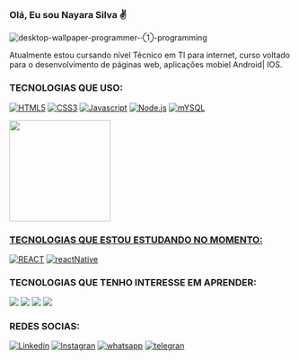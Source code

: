 ### Olá, Eu sou Nayara Silva ✌️


![desktop-wallpaper-programmer-·①-programming](https://user-images.githubusercontent.com/104741196/222930097-d120b8e3-307c-43f2-ada7-2beeb3be2694.jpg)

Atualmente estou cursando nível Técnico em TI para internet,  curso voltado para o desenvolvimento de páginas web, aplicações mobiel Android| IOS.

### TECNOLOGIAS QUE USO:

[![HTML5](https://img.shields.io/badge/HTML5-E34F26?style=for-the-badge&logo=html5&logoColor=white
)]()
[![CSS3](https://img.shields.io/badge/CSS3-1572B6?style=for-the-badge&logo=css3&logoColor=white
)]()
[![Javascript](https://img.shields.io/badge/JavaScript-F7DF1E?style=for-the-badge&logo=javascript&logoColor=black
)]()
[![Node.js](https://img.shields.io/badge/Node.js-43853D?style=for-the-badge&logo=node.js&logoColor=white
)]()
[![mYSQL](https://img.shields.io/badge/MySQL-00000F?style=for-the-badge&logo=mysql&logoColor=white
)]()

<div>
<a href="https://github.com/Nayara12Silva">
<img height="180em" src="https://github-readme-stats.vercel.app/api/top-langs/?username=Nayara12Silva&layout=compact&langs_count=7&theme=algolia"/>
</div>

### TECNOLOGIAS QUE ESTOU ESTUDANDO NO MOMENTO:

[![REACT](https://img.shields.io/badge/React-20232A?style=for-the-badge&logo=react&logoColor=61DAFB
)]()
[![reactNative](https://img.shields.io/badge/React_Native-20232A?style=for-the-badge&logo=react&logoColor=61DAFB
)]()

### TECNOLOGIAS QUE TENHO INTERESSE EM APRENDER:

[![](https://img.shields.io/badge/Python-14354C?style=for-the-badge&logo=python&logoColor=white
)]()
[![](https://img.shields.io/badge/C%2B%2B-00599C?style=for-the-badge&logo=c%2B%2B&logoColor=white
)]()
[![](https://img.shields.io/badge/Java-ED8B00?style=for-the-badge&logo=java&logoColor=white
)]()
[![](https://img.shields.io/badge/PHP-777BB4?style=for-the-badge&logo=php&logoColor=white
)]()

### REDES SOCIAS:

[![Linkedin](https://img.shields.io/badge/LinkedIn-0077B5?style=for-the-badge&logo=linkedin&logoColor=white)](https://www.linkedin.com/in/nayara-de-sousa-silva-425b6b238)
[![Instagran](https://img.shields.io/badge/Instagram-E4405F?style=for-the-badge&logo=instagram&logoColor=white)](https://instagran.com/nayarade77?igshid=ZDdkNTZiNTM=)
[![whatsapp](https://img.shields.io/badge/WhatsApp-25D366?style=for-the-badge&logo=whatsapp&logoColor=white
)](https://wa.me/5519983607624?text=Ol%C3%A1+%F0%9F%91%8B%2C++tudo+bem%3F)
[![telegran](https://img.shields.io/badge/Telegram-2CA5E0?style=for-the-badge&logo=telegram&logoColor=white
)](https://t.me/@Nayara_ackerman)



